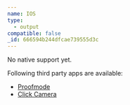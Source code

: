 ```yaml
---
name: IOS
type:
  - output
compatible: false
_id: 666594b244dfcae739555d3c
---
```

No native support yet.

Following third party apps are available:
- [Proofmode](https://apps.apple.com/us/app/proofmode/id1526270484)
- [Click Camera](https://apps.apple.com/us/app/click-camera-trusted-content/id6472920649)
